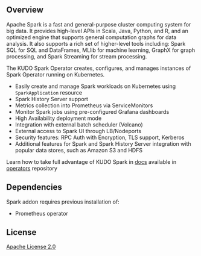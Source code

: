 ## Overview
Apache Spark is a fast and general-purpose cluster computing system for big data. 
It provides high-level APIs in Scala, Java, Python, and R, and an optimized engine that supports general computation graphs for data analysis. 
It also supports a rich set of higher-level tools including: Spark SQL for SQL and DataFrames, MLlib for machine learning, 
GraphX for graph processing, and Spark Streaming for stream processing.

The KUDO Spark Operator creates, configures, and manages instances of Spark Operator running on Kubernetes.

- Easily create and manage Spark workloads on Kubernetes using `SparkApplication` resource
- Spark History Server support
- Metrics collection into Prometheus via ServiceMonitors  
- Monitor Spark jobs using pre-configured Grafana dashboards
- High Availability deployment mode
- Integration with external batch scheduler (Volcano)
- External access to Spark UI through LB/Nodeports
- Security features: RPC Auth with Encryption, TLS support, Kerberos
- Additional features for Spark and Spark History Server integration with popular data stores, such as Amazon S3 and HDFS

Learn how to take full advantage of KUDO Spark in [docs](https://github.com/kudobuilder/operators/tree/master/repository/spark) available in [operators](https://github.com/kudobuilder/operators) repository

## Dependencies

Spark addon requires previous installation of:
- Prometheus operator

## License
[Apache License 2.0](https://github.com/kudobuilder/operators/blob/master/LICENSE)

